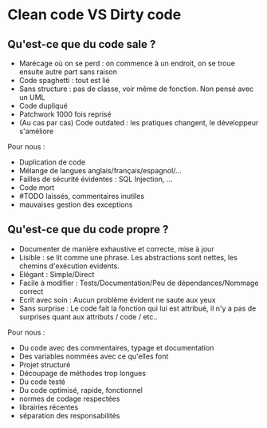 # Clean code VS Dirty code

## Qu'est-ce que du code sale ?

- Marécage où on se perd : on commence à un endroit, on se troue ensuite autre part sans raison
- Code spaghetti : tout est lié 
- Sans structure : pas de classe, voir même de fonction. Non pensé avec un UML
- Code dupliqué
- Patchwork 1000 fois reprisé
- (Au cas par cas) Code outdated : les pratiques changent, le développeur s'améliore

Pour nous : 

- Duplication de code
- Mélange de langues anglais/français/espagnol/...
- Failles de sécurité évidentes : SQL Injection, ...
- Code mort
- #TODO laissés, commentaires inutiles
- mauvaises gestion des exceptions

## Qu'est-ce que du code propre ?

- Documenter de manière exhaustive et correcte, mise à jour
- Lisible : se lit comme une phrase. Les abstractions sont nettes, les chemins d'exécution evidents.
- Elégant : Simple/Direct
- Facile à modifier : Tests/Documentation/Peu de dépendances/Nommage correct
- Ecrit avec soin : Aucun problème évident ne saute aux yeux
- Sans surprise : Le code fait la fonction qui lui est attribué, il n'y a pas de surprises quant aux attributs / code / etc..

Pour nous :

- Du code avec des commentaires, typage et documentation
- Des variables nommées avec ce qu'elles font
- Projet structuré
- Découpage de méthodes trop longues
- Du code testé
- Du code optimisé, rapide, fonctionnel
- normes de codage respectées
- librairies récentes
- séparation des responsabilités